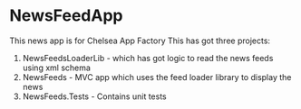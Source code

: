 # NewsFeedApp
This news app is for Chelsea App Factory
This has got three projects:

1. NewsFeedsLoaderLib - which has got logic to read the news feeds using xml schema
2. NewsFeeds - MVC app which uses the feed loader library to display the news
3. NewsFeeds.Tests - Contains unit tests
